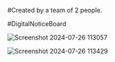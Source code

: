 #Created by a team of 2 people.

#DigitalNoticeBoard


![Screenshot 2024-07-26 113057](https://github.com/user-attachments/assets/589c0e50-392c-4040-a780-0e7450a51aec)


![Screenshot 2024-07-26 113429](https://github.com/user-attachments/assets/e99d5d14-f2fd-48ea-8045-20701bdb89c3)





